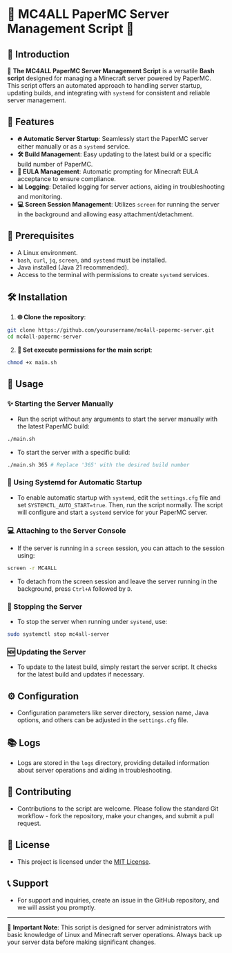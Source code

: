 
# 🌟 MC4ALL PaperMC Server Management Script 🌟

## 🚀 Introduction
🔹 **The MC4ALL PaperMC Server Management Script** is a versatile **Bash script** designed for managing a Minecraft server powered by PaperMC. This script offers an automated approach to handling server startup, updating builds, and integrating with `systemd` for consistent and reliable server management.

## 🌈 Features
- **🔥 Automatic Server Startup**: Seamlessly start the PaperMC server either manually or as a `systemd` service.
- **🛠 Build Management**: Easy updating to the latest build or a specific build number of PaperMC.
- **📜 EULA Management**: Automatic prompting for Minecraft EULA acceptance to ensure compliance.
- **📊 Logging**: Detailed logging for server actions, aiding in troubleshooting and monitoring.
- **💻 Screen Session Management**: Utilizes `screen` for running the server in the background and allowing easy attachment/detachment.

## 📌 Prerequisites
- A Linux environment.
- `bash`, `curl`, `jq`, `screen`, and `systemd` must be installed.
- Java installed (Java 21 recommended).
- Access to the terminal with permissions to create `systemd` services.

## 🛠️ Installation
1. **🌐 Clone the repository**:

```bash
git clone https://github.com/yourusername/mc4all-papermc-server.git
cd mc4all-papermc-server
```

2. **🔑 Set execute permissions for the main script**:

```bash
chmod +x main.sh
```

## 🚀 Usage

### ✨ Starting the Server Manually
- Run the script without any arguments to start the server manually with the latest PaperMC build:

```bash
./main.sh
```

- To start the server with a specific build:

```bash
./main.sh 365 # Replace '365' with the desired build number
```

### 🔄 Using Systemd for Automatic Startup
- To enable automatic startup with `systemd`, edit the `settings.cfg` file and set `SYSTEMCTL_AUTO_START=true`. Then, run the script normally. The script will configure and start a `systemd` service for your PaperMC server.

### 💻 Attaching to the Server Console
- If the server is running in a `screen` session, you can attach to the session using:

```bash
screen -r MC4ALL
```

- To detach from the screen session and leave the server running in the background, press `Ctrl+A` followed by `D`.

### 🛑 Stopping the Server
- To stop the server when running under `systemd`, use:

```bash
sudo systemctl stop mc4all-server
```

### 🆕 Updating the Server
- To update to the latest build, simply restart the server script. It checks for the latest build and updates if necessary.

## ⚙️ Configuration
- Configuration parameters like server directory, session name, Java options, and others can be adjusted in the `settings.cfg` file.

## 📚 Logs
- Logs are stored in the `logs` directory, providing detailed information about server operations and aiding in troubleshooting.

## 👥 Contributing
- Contributions to the script are welcome. Please follow the standard Git workflow - fork the repository, make your changes, and submit a pull request.

## 📜 License
- This project is licensed under the [MIT License](LICENSE).

## 📞 Support
- For support and inquiries, create an issue in the GitHub repository, and we will assist you promptly.

---

🚨 **Important Note**: This script is designed for server administrators with basic knowledge of Linux and Minecraft server operations. Always back up your server data before making significant changes.
